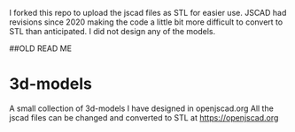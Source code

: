 I forked this repo to upload the jscad files as STL for easier use. JSCAD had revisions since 2020 making the code a little bit more difficult to convert to STL than anticipated. I did not design any of the models.


##OLD READ ME
# 3d-models
A small collection of 3d-models I have designed in openjscad.org
All the jscad files can be changed and converted to STL at https://openjscad.org
